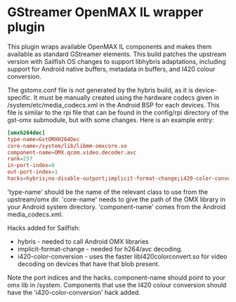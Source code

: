 # GStreamer OpenMAX IL wrapper plugin

This plugin wraps available OpenMAX IL components and makes them available as standard GStreamer elements. This build patches the upstream version with Sailfish OS changes to support libhybris adaptations, including support for Android native buffers, metadata in buffers, and I420 colour conversion.

The gstomx.conf file is not generated by the hybris build, as it is device-specific. It must be manually created using the hardware codecs given in /system/etc/media_codecs.xml in the Android BSP for each devices. This file is similar to the rpi file that can be found in the config/rpi directory of the gst-omx submodule, but with some changes. Here is an example entry:

```conf
[omxh264dec]
type-name=GstOMXH264Dec
core-name=/system/lib/libmm-omxcore.so
component-name=OMX.qcom.video.decoder.avc
rank=257
in-port-index=0
out-port-index=1
hacks=hybris;no-disable-outport;implicit-format-change;i420-color-conversion
```
'type-name' should be the name of the relevant class to use from the upstream/omx dir. 'core-name' needs to give the path of the OMX library in your Android system directory. 'component-name' comes from the Android media_codecs.xml.

Hacks added for Sailfish:

 * hybris - needed to call Android OMX libraries
 * implicit-format-change - needed for h264/avc decoding.
 * i420-color-conversion - uses the faster libI420colorconvert.so for video decoding on devices that have that blob present.

Note the port indices and the hacks. component-name should point to your omx lib in /system. Components that use the I420 colour conversion should have the 'i420-color-conversion' hack added.
